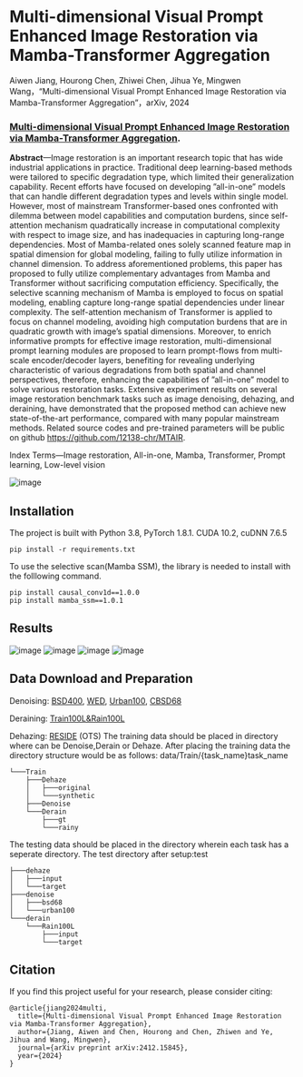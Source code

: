 # **Multi-dimensional Visual Prompt Enhanced Image Restoration via Mamba-Transformer Aggregation**

Aiwen Jiang, Hourong Chen, Zhiwei Chen, Jihua Ye, Mingwen Wang，“Multi-dimensional Visual Prompt Enhanced Image Restoration via Mamba-Transformer Aggregation”，arXiv, 2024

### [Multi-dimensional Visual Prompt Enhanced Image Restoration via Mamba-Transformer Aggregation](https://arxiv.org/abs/2412.15845).


 **Abstract**—Image restoration is an important research topic that has wide industrial applications in practice. Traditional deep learning-based methods were tailored to specific degradation type, 
 which limited their generalization capability. Recent efforts have focused on developing ”all-in-one” models that can handle different degradation types and levels within single model. 
 However, most of mainstream Transformer-based ones confronted with dilemma between model capabilities and computation burdens, since self-attention mechanism quadratically increase in computational complexity with respect to image size, and has inadequacies in capturing long-range dependencies. 
 Most of Mamba-related ones solely scanned feature map in spatial dimension for global modeling, failing to fully utilize information in channel dimension. 
 To address aforementioned problems, this paper has proposed to fully utilize complementary advantages from Mamba and Transformer without sacrificing computation efficiency. Specifically, the selective scanning mechanism of Mamba is employed to focus on spatial modeling, enabling capture long-range spatial dependencies under linear complexity.
 The self-attention mechanism of Transformer is applied to focus on channel modeling, avoiding high computation burdens that are in quadratic growth with image’s spatial dimensions.
 Moreover, to enrich informative prompts for effective image restoration, multi-dimensional prompt learning modules are proposed to learn prompt-flows from multi-scale encoder/decoder layers, benefiting for revealing underlying characteristic of various degradations from both spatial and channel perspectives,
 therefore, enhancing the capabilities of ”all-in-one” model to solve various restoration tasks. Extensive experiment results on several image restoration benchmark tasks such as image denoising, dehazing, and deraining, have demonstrated that the proposed method can achieve new state-of-the-art performance, compared with many popular mainstream methods.
 Related source codes and pre-trained parameters will be public on github https://github.com/12138-chr/MTAIR.
 
 Index Terms—Image restoration, All-in-one, Mamba, Transformer, Prompt learning, Low-level vision

 ![image](https://github.com/user-attachments/assets/dd3b152c-a44f-4cc7-9da5-3db9e3b782fd)
 
## Installation

The project is built with Python 3.8, PyTorch 1.8.1. CUDA 10.2, cuDNN 7.6.5
```
pip install -r requirements.txt
```
To use the selective scan(Mamba SSM), the library is needed to install with the folllowing command.
```
pip install causal_conv1d==1.0.0
pip install mamba_ssm==1.0.1
```

## Results

![image](https://github.com/user-attachments/assets/a124abde-d2bb-4d98-a13a-43865d5edb51)
![image](https://github.com/user-attachments/assets/c9201cdb-75b0-4568-a332-bfbef54406c2)
![image](https://github.com/user-attachments/assets/570fb6f7-576e-4124-819f-12028d5d7515)
![image](https://github.com/user-attachments/assets/4c4b3070-bdcd-40b0-9ad9-18a4440c95a2)

## Data Download and Preparation

Denoising: [BSD400](https://drive.google.com/drive/folders/1O1Z8yEbLzndLzk9jK233r8DEI-3Xmeoe?usp=drive_link), [WED](https://drive.google.com/drive/folders/1p7ax2daKZOjHyMA7UFZ3lcoRBeWtTmxn?usp=drive_link), [Urban100](https://drive.google.com/drive/folders/1QgXBf3LOKwZnnWQQBqDt56T630mq_o7v?usp=drive_link), [CBSD68](https://drive.google.com/drive/folders/1mgEDilXcRkE6bkQoGkK-wrf-OhkC2CpI?usp=drive_link)

Deraining: [Train100L&Rain100L](https://drive.google.com/drive/folders/1RjrjuGBK0jsQ5a5j1k-clsdxZkrqPQE2?usp=drive_link)

Dehazing: [RESIDE](https://sites.google.com/view/reside-dehaze-datasets/reside-v0) (OTS)
The training data should be placed in directory where can be Denoise,Derain or Dehaze. After placing the training data the directory structure would be as follows: data/Train/{task_name}task_name
```
└───Train
    ├───Dehaze
    │   ├───original
    │   └───synthetic
    ├───Denoise
    └───Derain
        ├───gt
        └───rainy
```
The testing data should be placed in the directory wherein each task has a seperate directory. The test directory after setup:test
```
├───dehaze
│   ├───input
│   └───target
├───denoise
│   ├───bsd68
│   └───urban100
└───derain
    └───Rain100L
        ├───input
        └───target
```

## Citation
If you find this project useful for your research, please consider citing:
~~~
@article{jiang2024multi,
  title={Multi-dimensional Visual Prompt Enhanced Image Restoration via Mamba-Transformer Aggregation},
  author={Jiang, Aiwen and Chen, Hourong and Chen, Zhiwen and Ye, Jihua and Wang, Mingwen},
  journal={arXiv preprint arXiv:2412.15845},
  year={2024}
}
